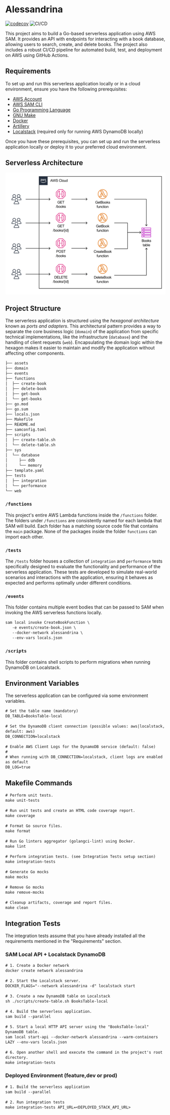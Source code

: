 # Alessandrina

[![codecov](https://codecov.io/gh/rotiroti/alessandrina/branch/main/graph/badge.svg?token=eWAHfGU54Y)](https://codecov.io/gh/rotiroti/alessandrina)
![CI/CD](https://github.com/rotiroti/alessandrina/actions/workflows/pipeline.yaml/badge.svg)

This project aims to build a Go-based serverless application using AWS SAM. It provides an API with endpoints for interacting with a book database, allowing users to search, create, and delete books. The project also includes a robust CI/CD pipeline for automated build, test, and deployment on AWS using GitHub Actions.

## Requirements

To set up and run this serverless application locally or in a cloud environment, ensure you have the following prerequisites:

- [AWS Account](https://aws.amazon.com/account)
- [AWS SAM CLI](https://docs.aws.amazon.com/serverless-application-model/latest/developerguide/what-is-sam.html)
- [Go Programming Language](https://go.dev)
- [GNU Make](https://www.gnu.org/software/make)
- [Docker](https://www.docker.com)
- [Artillery](https://artillery.io)
- [Localstack](https://localstack.cloud) (required only for running AWS DynamoDB locally)

Once you have these prerequisites, you can set up and run the serverless application locally or deploy it to your preferred cloud environment.

## Serverless Architecture

<p align="center">
  <img src="assets/architecture.png" alt="Alessandrina Architecture"/>
</p>

## Project Structure

The serverless application is structured using the *hexagonal architecture* known as *ports and adapters*. This architectural pattern provides a way to separate the core business logic (`domain`) of the application from specific technical implementations, like the infrastructure (`database`) and the handling of client requests (`web`). Encapsulating the domain logic within the hexagon makes it easier to maintain and modify the application without affecting other components.

```shell
├── assets
├── domain
├── events
├── functions
│  ├── create-book
│  ├── delete-book
│  ├── get-book
│  └── get-books
├── go.mod
├── go.sum
├── locals.json
├── Makefile
├── README.md
├── samconfig.toml
├── scripts
│  ├── create-table.sh
│  └── delete-table.sh
├── sys
│  └── database
│     ├── ddb
│     └── memory
├── template.yaml
├── tests
│  ├── integration
│  └── performance
└── web
```

### `/functions`

This project's entire AWS Lambda functions inside the `/functions` folder. The folders under `/functions` are consistently named for each lambda that SAM will build. Each folder has a matching source code file that contains the `main` package. None of the packages inside the folder `functions` can import each other.

### `/tests`

The `/tests` folder houses a collection of `integration` and `performance` tests specifically designed to evaluate the functionality and performance of the serverless application. These tests are developed to simulate real-world scenarios and interactions with the application, ensuring it behaves as expected and performs optimally under different conditions.

### `/events`

This folder contains multiple event bodies that can be passed to SAM when invoking the AWS serverless functions locally.

```shell
sam local invoke CreateBookFunction \
   -e events/create-book.json \
   --docker-network alessandrina \
   --env-vars locals.json
```

### `/scripts`

This folder contains shell scripts to perform migrations when running DynamoDB on Localstack.

## Environment Variables

The serverless application can be configured via some environment variables.

```shell
# Set the table name (mandatory)
DB_TABLE=BooksTable-local

# Set the DynamoDB client connection (possible values: aws|localstack, default: aws)
DB_CONNECTION=localstack

# Enable AWS Client Logs for the DynamoDB service (default: false)
#
# When running with DB_CONNECTION=localstack, client logs are enabled as default
DB_LOG=true
```

## Makefile Commands

```shell
# Perform unit tests.
make unit-tests

# Run unit tests and create an HTML code coverage report.
make coverage

# Format Go source files.
make format

# Run Go linters aggregator (golangci-lint) using Docker.
make lint

# Perform integration tests. (see Integration Tests setup section)
make integration-tests

# Generate Go mocks
make mocks

# Remove Go mocks
make remove-mocks

# Cleanup artifacts, coverage and report files.
make clean
```

## Integration Tests

The integration tests assume that you have already installed all the requirements mentioned in the "Requirements" section.

### SAM Local API + Localstack DynamoDB

```shell
# 1. Create a Docker network
docker create network alessandrina

# 2. Start the Localstack server.
DOCKER_FLAGS="--network alessandrina -d" localstack start

# 3. Create a new DynamoDB table on Localstack
sh ./scripts/create-table.sh BooksTable-local

# 4. Build the serverless application.
sam build --parallel

# 5. Start a local HTTP API server using the "BooksTable-local" DynamoDB table.
sam local start-api --docker-network alessandrina --warm-containers LAZY --env-vars locals.json

# 6. Open another shell and execute the command in the project's root directory.
make integration-tests
```

### Deployed Environment (feature,dev or prod)

```shell
# 1. Build the serverless application
sam build --parallel

# 2. Run integration tests
make integration-tests API_URL=<DEPLOYED_STACK_API_URL>
```
